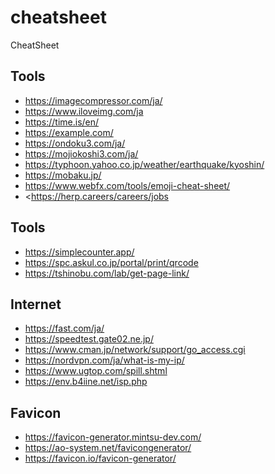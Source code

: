 # cheatsheet
CheatSheet

## Tools
- <https://imagecompressor.com/ja/>
- <https://www.iloveimg.com/ja>
- <https://time.is/en/>
- <https://example.com/>
- <https://ondoku3.com/ja/>
- <https://mojiokoshi3.com/ja/>
- <https://typhoon.yahoo.co.jp/weather/earthquake/kyoshin/>
- <https://mobaku.jp/>
- <https://www.webfx.com/tools/emoji-cheat-sheet/>
- <https://herp.careers/careers/jobs
>
## Tools
- <https://simplecounter.app/>
- <https://spc.askul.co.jp/portal/print/qrcode>
- <https://tshinobu.com/lab/get-page-link/>

## Internet
- <https://fast.com/ja/>
- <https://speedtest.gate02.ne.jp/>
- <https://www.cman.jp/network/support/go_access.cgi>
- <https://nordvpn.com/ja/what-is-my-ip/>
- <https://www.ugtop.com/spill.shtml>
- <https://env.b4iine.net/isp.php>

## Favicon
- <https://favicon-generator.mintsu-dev.com/>
- <https://ao-system.net/favicongenerator/>
- <https://favicon.io/favicon-generator/>
